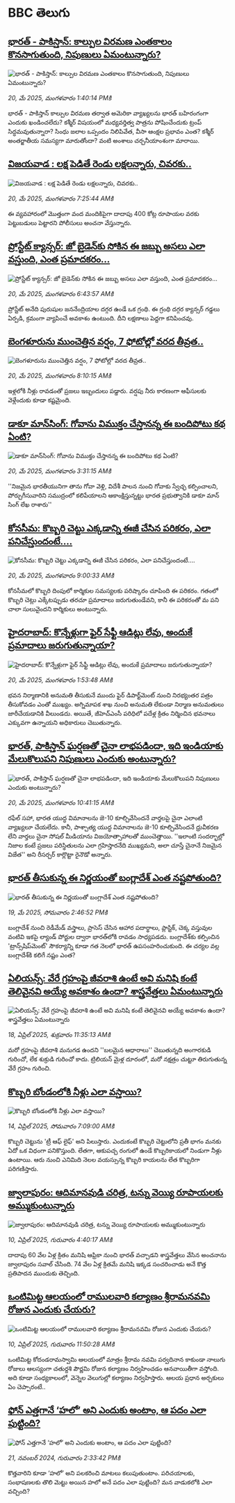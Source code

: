 # BBC తెలుగు## [భారత్ - పాకిస్తాన్: కాల్పుల విరమణ ఎంతకాలం కొనసాగుతుంది, నిపుణులు ఏమంటున్నారు?](https://www.bbc.com/telugu/articles/cj6r7jd5r49o?at_campaign=githubrss)![భారత్ - పాకిస్తాన్: కాల్పుల విరమణ ఎంతకాలం కొనసాగుతుంది, నిపుణులు ఏమంటున్నారు?](https://ichef.bbci.co.uk/ace/standard/240/cpsprodpb/c481/live/2508dfb0-33ae-11f0-8519-3b5a01ebe413.jpg)_20, మే 2025, మంగళవారం 1:40:14 PMకి_భారత్ - పాకిస్తాన్ కాల్పుల విరమణ తర్వాత అమెరికా వ్యాఖ్యలను భారత్ బహిరంగంగా ఎందుకు ఖండించలేదు? కశ్మీర్ విషయంలో మధ్యవర్తిత్వ పాత్రను పోషించేందుకు ట్రంప్ సిద్ధమవుతున్నారా? సింధు జలాల ఒప్పందం నిలిపివేత, వీసా ఆంక్షల ప్రభావం ఎంత? కశ్మీర్ అంతర్జాతీయ సమస్యగా మారుతోందా? వంటి అంశాలు చర్చనీయాంశంగా మారాయి.## [విజయవాడ : లక్ష పెడితే రెండు లక్షలన్నారు, చివరకు..](https://www.bbc.com/telugu/articles/cz700jqwww9o?at_campaign=githubrss)![విజయవాడ : లక్ష పెడితే రెండు లక్షలన్నారు, చివరకు..](https://ichef.bbci.co.uk/ace/standard/240/cpsprodpb/f5d4/live/2822ab40-354d-11f0-b7a7-db7402bc2830.jpg)_20, మే 2025, మంగళవారం 7:25:44 AMకి_ఈ వ్యవహారంలో మొత్తంగా వంద మందికిపైగా దాదాపు  400 కోట్ల రూపాయల వరకు పెట్టుబడులు పెట్టారని పోలీసులు అంచనా వేస్తున్నారు.## [ప్రోస్టేట్‌ క్యాన్సర్: జో బైడెన్‌కు సోకిన ఈ జబ్బు అసలు ఎలా వస్తుంది, ఎంత ప్రమాదకరం...](https://www.bbc.com/telugu/articles/c8d1gdm0931o?at_campaign=githubrss)![ప్రోస్టేట్‌ క్యాన్సర్: జో బైడెన్‌కు సోకిన ఈ జబ్బు అసలు ఎలా వస్తుంది, ఎంత ప్రమాదకరం...](https://ichef.bbci.co.uk/ace/standard/240/cpsprodpb/e071/live/496bf160-351d-11f0-9bef-57995c6ac302.jpg)_20, మే 2025, మంగళవారం 6:43:57 AMకి_ప్రోస్టేట్ అనేది పురుషుల జననేంద్రియాల దగ్గర ఉండే ఒక గ్రంథి. ఈ గ్రంథి దగ్గర క్యాన్సర్ గడ్డలు ఏర్పడి, క్రమంగా వ్యాపించే అవకాశం ఉంటుంది. దీని లక్షణాలు పెద్దగా కనిపించవు.## [బెంగళూరును ముంచెత్తిన వర్షం, 7 ఫోటోల్లో వరద తీవ్రత..](https://www.bbc.com/telugu/articles/c74nn9n8lppo?at_campaign=githubrss)![బెంగళూరును ముంచెత్తిన వర్షం, 7 ఫోటోల్లో వరద తీవ్రత..](https://ichef.bbci.co.uk/ace/standard/240/cpsprodpb/afa8/live/975b6de0-3551-11f0-b7a7-db7402bc2830.jpg)_20, మే 2025, మంగళవారం 8:10:15 AMకి_ఇళ్లలోకి నీళ్లు రావడంతో  ప్రజలు ఇబ్బందులు పడ్డారు. వర్షపు నీరు కారణంగా ఆఫీసులకు వెళ్లేందుకు కూడా కష్టమైంది.## [డాకూ మాన్‌సింగ్: గోవాను విముక్తం చేస్తానన్న ఈ బందిపోటు కథ ఏంటి?](https://www.bbc.com/telugu/articles/c201dk3xjl0o?at_campaign=githubrss)![డాకూ మాన్‌సింగ్: గోవాను విముక్తం చేస్తానన్న ఈ బందిపోటు కథ ఏంటి?](https://ichef.bbci.co.uk/ace/standard/240/cpsprodpb/0bae/live/560dcce0-3531-11f0-8947-7d6241f9fce9.jpg)_20, మే 2025, మంగళవారం 3:31:15 AMకి_''నిజమైన భారతీయునిగా తాను గోవా వెళ్లి, విదేశీ పాలన నుంచి గోవాకు స్వేచ్ఛ కల్పించాలని, పోర్చుగీసువారిని సముద్రంలో కలిపేయాలని ఆకాంక్షిస్తున్నట్టు భారత ప్రభుత్వానికి డాకూ మాన్ సింగ్ లేఖ రాశారు''## [కోనసీమ: కొబ్బరి చెట్టు ఎక్కడాన్ని ఈజీ చేసిన పరికరం, ఎలా పనిచేస్తుందంటే....](https://www.bbc.com/telugu/articles/ckgqqdj901go?at_campaign=githubrss)![కోనసీమ: కొబ్బరి చెట్టు ఎక్కడాన్ని ఈజీ చేసిన పరికరం, ఎలా పనిచేస్తుందంటే....](https://ichef.bbci.co.uk/ace/standard/240/cpsprodpb/125f/live/3bfd7340-355a-11f0-96c3-cf669419a2b0.jpg)_20, మే 2025, మంగళవారం 9:00:33 AMకి_కోనసీమలో కొబ్బరి దింపులో కార్మికుల సమస్యలకు పరిష్కారం చూపింది ఈ పరికరం. గతంలో కొబ్బరి చెట్లు ఎక్కేటప్పుడు తరచూ ప్రమాదాలు జరుగుతుండేవని, కానీ ఈ పరికరంతో  మ పని చాలా సులువైందని కార్మికులు అంటున్నారు.## [హైదరాబాద్: కొన్నేళ్లుగా ఫైర్ సేఫ్టీ ఆడిట్లు లేవు, అందుకే ప్రమాదాలు జరుగుతున్నాయా?](https://www.bbc.com/telugu/articles/c057nvyg9m3o?at_campaign=githubrss)![హైదరాబాద్: కొన్నేళ్లుగా ఫైర్ సేఫ్టీ ఆడిట్లు లేవు, అందుకే ప్రమాదాలు జరుగుతున్నాయా?](https://ichef.bbci.co.uk/ace/standard/240/cpsprodpb/8459/live/c46e6150-351c-11f0-9bef-57995c6ac302.jpg)_20, మే 2025, మంగళవారం 1:53:48 AMకి_భవన నిర్మాణానికి అనుమతి తీసుకునే ముందు ఫైర్ డిపార్ట్‌మెంట్ నుంచి నిరభ్యంతర పత్రం తీసుకోవడం ఎంతో ముఖ్యం.  అగ్నిమాపక శాఖ నుంచి అనుమతి లేకుండా నిర్మాణ అనుమతులు జారీచేయడానికి వీలుండదు. అయితే, జీహెచ్ఎంసీ పరిధిలో పదేళ్ల క్రితం నిర్మించిన భవనాలు ఎక్కువగా ఉన్నాయని అధికారులు చెబుతున్నారు.## [భారత్, పాకిస్తాన్ ఘర్షణతో చైనా లాభపడిందా, ఇది ఇండియాకు మేలుకొలుపని నిపుణులు ఎందుకు అంటున్నారు?](https://www.bbc.com/telugu/articles/c4g2rgg443mo?at_campaign=githubrss)![భారత్, పాకిస్తాన్ ఘర్షణతో చైనా లాభపడిందా, ఇది ఇండియాకు మేలుకొలుపని నిపుణులు ఎందుకు అంటున్నారు?](https://ichef.bbci.co.uk/ace/standard/240/cpsprodpb/d2a9/live/496447e0-352b-11f0-80d7-c57ebbc13941.jpg)_20, మే 2025, మంగళవారం 10:41:15 AMకి_రఫేల్ సహా, భారత యుద్ధ విమానాలను జె-10 కూల్చివేసిందనే వార్తలపై చైనా ఎలాంటి వ్యాఖ్యలూ చేయలేదు. కానీ, పాశ్చాత్య యుద్ధ విమానాలను జె-10 కూల్చివేసిందనే ధ్రువీకరణ లేని వార్తలు చైనా సోషల్ మీడియాను విజయోత్సాహాలతో ముంచెత్తాయి. ''ఇలాంటి సందర్భాల్లో నిజాల కంటే ప్రజలు పరిస్థితులను ఎలా గ్రహిస్తారనేది ముఖ్యమని, అలా చూస్తే చైనానే నిజమైన విజేత'' అని రీసర్చర్ కార్లొట్టా రైనౌడో అన్నారు.## [భారత్ తీసుకున్న ఈ నిర్ణయంతో బంగ్లాదేశ్ ఎంత నష్టపోతుంది?](https://www.bbc.com/telugu/articles/cq697q2zpljo?at_campaign=githubrss)![భారత్ తీసుకున్న ఈ నిర్ణయంతో బంగ్లాదేశ్ ఎంత నష్టపోతుంది?](https://ichef.bbci.co.uk/ace/standard/240/cpsprodpb/6f04/live/5037ce60-34cd-11f0-96c3-cf669419a2b0.png)_19, మే 2025, సోమవారం 2:46:52 PMకి_బంగ్లాదేశ్ నుంచి రెడీమేడ్ వస్త్రాలు, ప్రాసెస్ చేసిన ఆహార పదార్థాలు, ప్లాస్టిక్, చెక్క వస్తువుల వంటివి ఇకపై ల్యాండ్ పోర్టుల ద్వారా భారత్‌లోకి రావడం సాధ్యపడదు. బంగ్లాదేశ్‌కు కల్పించిన 'ట్రాన్స్‌షిప్‌మెంట్' సౌకర్యాన్ని కూడా గత నెలలో భారత్ ఉపసంహరించుకుంది. ఈ చర్యల వల్ల బంగ్లాదేశ్‌కి కలిగే నష్టం ఎంత?## [ఏలియన్స్: వేరే గ్రహంపై జీవరాశి ఉంటే అవి మనిషి కంటే తెలివైనవి అయ్యే అవకాశం ఉందా? శాస్త్రవేత్తలు ఏమంటున్నారు](https://www.bbc.com/telugu/articles/cn7xelz1r85o?at_campaign=githubrss)![ఏలియన్స్: వేరే గ్రహంపై జీవరాశి ఉంటే అవి మనిషి కంటే తెలివైనవి అయ్యే అవకాశం ఉందా? శాస్త్రవేత్తలు ఏమంటున్నారు](https://ichef.bbci.co.uk/ace/standard/240/cpsprodpb/b07b/live/a29a56f0-1b9b-11f0-a455-cf1d5f751d2f.png)_18, ఏప్రిల్ 2025, శుక్రవారం 11:35:13 AMకి_మరో గ్రహంపై జీవరాశి మనుగడ ఉందని ''బలమైన ఆధారాలు'' చెబుతున్నది అంగారకుడి గురించో, లేక శుక్రుడి గురించో కాదు. ట్రిలియన్ మైళ్ల దూరంలో, మరో నక్షత్రం చుట్టూ తిరుగుతున్న వేరే గ్రహం గురించి.## [కొబ్బరి బోండంలోకి నీళ్లు ఎలా వస్తాయి?](https://www.bbc.com/telugu/articles/czjn4mzxxy8o?at_campaign=githubrss)![కొబ్బరి బోండంలోకి నీళ్లు ఎలా వస్తాయి?](https://ichef.bbci.co.uk/ace/standard/240/cpsprodpb/46c5/live/684a55e0-18fd-11f0-8b11-7756b7b808cc.jpg)_14, ఏప్రిల్ 2025, సోమవారం 7:09:00 AMకి_కొబ్బరి చెట్టును 'ట్రీ ఆఫ్ లైఫ్' అని పిలుస్తారు. ఎందుకంటే కొబ్బరి చెట్టులోని ప్రతీ భాగం మనకు ఏదో ఒక విధంగా పనికొస్తుంది. లేతగా, ఆకుపచ్చ రంగులో ఉండే కొబ్బరికాయలో నిండుగా నీళ్లు ఉంటాయి. ఆరు నుంచి ఎనిమిది నెలల వయస్సున్న కొబ్బరి కాయలను లేత కొబ్బరిగా పరిగణిస్తారు.## [జ్వాలాపురం: ఆదిమానవుడి చరిత్ర, టన్ను వెయ్యి రూపాయలకు అమ్ముకుంటున్నారు ](https://www.bbc.com/telugu/articles/creqqnwdd5qo?at_campaign=githubrss)![జ్వాలాపురం: ఆదిమానవుడి చరిత్ర, టన్ను వెయ్యి రూపాయలకు అమ్ముకుంటున్నారు ](https://ichef.bbci.co.uk/ace/standard/240/cpsprodpb/765e/live/b472e2d0-15b4-11f0-842b-a7355694993d.jpg)_10, ఏప్రిల్ 2025, గురువారం 4:40:17 AMకి_దాదాపు 60 వేల ఏళ్ల క్రితం మనిషి ఆఫ్రికా నుంచి భారత్ వచ్చాడని శాస్త్రవేత్తలు వేసిన అంచనాను జ్వాలాపురం సవాల్ చేసింది. 74 వేల ఏళ్ల క్రితమే మనిషి ఇక్కడ సంచరించాడు అనే కొత్త ప్రతిపాదన ముందుకు తెచ్చింది.## [ఒంటిమిట్ట ఆలయంలో రాములవారి కల్యాణం శ్రీరామనవమి రోజున ఎందుకు చేయరు?](https://www.bbc.com/telugu/articles/ce822j5e465o?at_campaign=githubrss)![ఒంటిమిట్ట ఆలయంలో రాములవారి కల్యాణం శ్రీరామనవమి రోజున ఎందుకు చేయరు?](https://ichef.bbci.co.uk/ace/standard/240/cpsprodpb/fed5/live/25534d40-1601-11f0-b58a-6113af226972.jpg)_10, ఏప్రిల్ 2025, గురువారం 11:50:28 AMకి_ఒంటిమిట్ట కోదండరామస్వామి ఆలయంలో మాత్రం శ్రీరామ నవమి పర్వదినాన కాకుండా నాలుగు రోజులు ఆలస్యంగా చతుర్దశి పౌర్ణమి రోజున కల్యాణం నిర్వహించడం ఆనవాయితీగా వస్తోంది. అది కూడా సంధ్యకాలంలో, వెన్నెల వెలుగుల్లో కల్యాణం నిర్వహిస్తారు. ఆలయ ప్రధాన అర్చకులు ఏం చెప్పారంటే..## [ఫోన్ ఎత్తగానే ‘హలో’ అని ఎందుకు అంటాం, ఆ పదం ఎలా పుట్టింది?](https://www.bbc.com/telugu/articles/cgj7x7gdjq4o?at_campaign=githubrss)![ఫోన్ ఎత్తగానే ‘హలో’ అని ఎందుకు అంటాం, ఆ పదం ఎలా పుట్టింది?](https://ichef.bbci.co.uk/ace/standard/240/cpsprodpb/0618/live/7a20ebb0-a807-11ef-b21e-5359bd56d02f.jpg)_21, నవంబర్ 2024, గురువారం 2:33:42 PMకి_కొత్తవారిని కూడా ‘హలో’ అని పలకరించి మాటలు కలుపుతుంటాం.  పరిచయాలకు, సంభాషణలకు తొలి మెట్టు అయిన హలో అనే పదం ఎలా పుట్టింది? మన వాడుకలోకి ఎలా వచ్చింది?